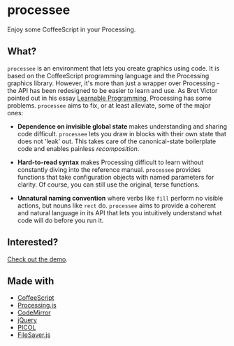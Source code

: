 # processee

Enjoy some CoffeeScript in your Processing.

## What?

`processee` is an environment that lets you create graphics using code.
It is based on the CoffeeScript programming language and the Processing graphics library.
However, it's more than just a wrapper over Processing - the API has been redesigned to be easier to learn and use.
As Bret Victor pointed out in his essay [Learnable Programming](http://worrydream.com/LearnableProgramming/),
Processing has some problems.
`processee` aims to fix, or at least alleviate, some of the major ones:

 * **Dependence on invisible global state** makes understanding and sharing code difficult.
   `processee` lets you draw in blocks with their own state that does not 'leak' out.
   This takes care of the canonical-state boilerplate code and enables painless _recomposition_.
   
 * **Hard-to-read syntax** makes Processing difficult to learn without constantly diving into the reference manual.
   `processee` provides functions that take configuration objects with named parameters for clarity.
   Of course, you can still use the original, terse functions.
   
 * **Unnatural naming convention** where verbs like `fill` perform no visible actions, but nouns like `rect` do.
   `processee` aims to provide a coherent and natural language in its API that lets you intuitively
   understand what code will do before you run it.

## Interested?

[Check out the demo](http://eightyeight.github.com/processee/#flower).

## Made with

 * [CoffeeScript](http://coffeescript.org)
 * [Processing.js](http://processingjs.org/)
 * [CodeMirror](http://codemirror.net/)
 * [jQuery](http://jquery.org)
 * [PICOL](http://www.picol.org/index.php)
 * [FileSaver.js](https://github.com/eligrey/FileSaver.js)
